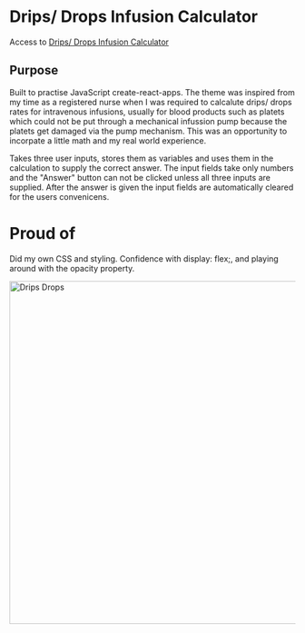 # Drips/ Drops Infusion Calculator

Access to [Drips/ Drops Infusion Calculator](https://drip-drop-infusion-calculator-20a660d690cd.herokuapp.com/)

## Purpose
Built to practise JavaScript create-react-apps. The theme was inspired from my time as a registered nurse when I was required to calcalute drips/ drops rates for intravenous infusions, usually for blood products such as platets which could not be put through a mechanical infussion pump because the platets get damaged via the pump mechanism.  This was an opportunity to incorpate a little math and my real world experience. 

Takes three user inputs, stores them as variables and uses them in the calculation to supply the correct answer. The input fields take only numbers and the "Answer" button can not be clicked unless all three inputs are supplied. After the answer is given the input fields are automatically cleared for the users convenicens. 

# Proud of
Did my own CSS and styling.
Confidence with display: flex;, and playing around with the opacity property.

<img width="604" alt="Drips Drops " src="https://github.com/user-attachments/assets/2e9673e5-4d8a-4921-80a4-767074edeb68">
